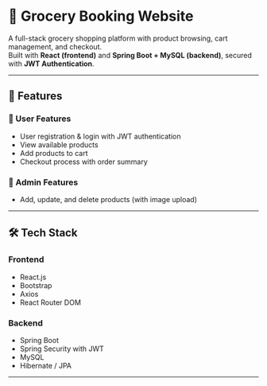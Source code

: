 # 🛒 Grocery Booking Website

A full-stack grocery shopping platform with product browsing, cart management, and checkout.  
Built with **React (frontend)** and **Spring Boot + MySQL (backend)**, secured with **JWT Authentication**.

---

## 📌 Features

### 👥 User Features
- User registration & login with JWT authentication
- View available products
- Add products to cart
- Checkout process with order summary

### 🔑 Admin Features
- Add, update, and delete products (with image upload)

---

## 🛠 Tech Stack

### Frontend
- React.js
- Bootstrap
- Axios
- React Router DOM

### Backend
- Spring Boot
- Spring Security with JWT
- MySQL
- Hibernate / JPA

---

